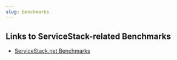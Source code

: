 ```yaml
---
slug: benchmarks
---
```

## Links to ServiceStack-related Benchmarks 

* [ServiceStack.net Benchmarks](http://www.servicestack.net/benchmarks/)